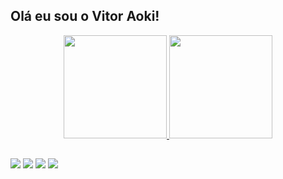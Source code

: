## Olá eu sou o Vitor Aoki!

<div align="center">
  <a href="https://vitoraok1.github.io">
    <img height="165px" src="https://github-readme-stats.vercel.app/api?username=vitoraok1&count_private=true&show_icons=true&theme=github_dark&include_all_commits=false&hide_border=true"/>
    <img height="165px" src="https://github-readme-stats.vercel.app/api/top-langs/?username=vitoraok1&theme=github_dark&layout=compact&hide_border=true&langs_count=8"/>
  </a>
</div>


##

<div> 
  <a href="https://instagram.com/vitor____aoki" target="_blank"><img src="https://img.shields.io/badge/-Instagram-%23E4405F?style=for-the-badge&logo=instagram&logoColor=white" target="_blank"></a>
  <a href="http://www.behance.net/ilustrastiv" target="_blank"><img src="https://img.shields.io/badge/-Behance-blue?style=for-the-badge&logo=behance&logoColor=white" target="_blank"></a> 
  <a href = "mailto:vitoraoki17@gmail.com"><img src="https://img.shields.io/badge/-Gmail-%23333?style=for-the-badge&logo=gmail&logoColor=white" target="_blank"></a>
  <a href="http://www.linkedin.com/in/vitoraok1" target="_blank"><img src="https://img.shields.io/badge/-LinkedIn-%230077B5?style=for-the-badge&logo=linkedin&logoColor=white" target="_blank"></a> 
  </div>
